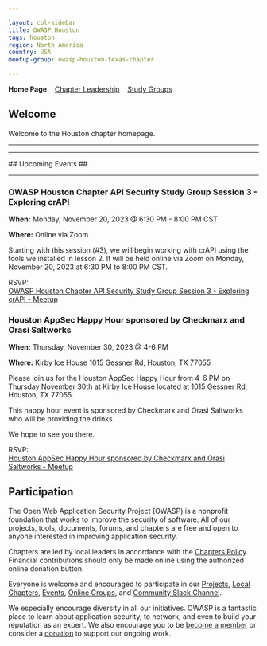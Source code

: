 ```yaml
---

layout: col-sidebar
title: OWASP Houston
tags: houston
region: North America
country: USA
meetup-group: owasp-houston-texas-chapter

---
```


<strong>Home Page</strong>
&nbsp;&nbsp;&nbsp;[Chapter Leadership](leaders.md)
&nbsp;&nbsp;&nbsp;[Study Groups](studygroups.md)

## Welcome

Welcome to the Houston chapter homepage.


<hr/>

<hr/>
## Upcoming Events ##
<hr>

### OWASP Houston Chapter API Security Study Group Session 3 - Exploring crAPI ###

**When:**
Monday, November 20, 2023 @ 6:30 PM - 8:00 PM CST

**Where:**
Online via Zoom

Starting with this session (#3), we will begin working with crAPI using the tools we installed in lesson 2. It will be held online via Zoom on Monday, November 20, 2023 at 6:30 PM to 8:00 PM CST.

RSVP:<br>
<a href="https://www.meetup.com/owasp-houston-texas-chapter/events/297260466/">OWASP Houston Chapter API Security Study Group Session 3 - Exploring crAPI - Meetup</a>


### Houston AppSec Happy Hour sponsored by Checkmarx and Orasi Saltworks ###

**When:**
Thursday, November 30, 2023 @ 4-6 PM

**Where:**
Kirby Ice House
1015 Gessner Rd, Houston, TX 77055

Please join us for the Houston AppSec Happy Hour from 4-6 PM on Thursday November 30th at Kirby Ice House located at 1015 Gessner Rd, Houston, TX 77055.

This happy hour event is sponsored by Checkmarx and Orasi Saltworks who will be providing the drinks.

We hope to see you there.

RSVP:<br>
<a href="https://www.meetup.com/owasp-houston-texas-chapter/events/297237891/">Houston AppSec Happy Hour sponsored by Checkmarx and Orasi Saltworks - Meetup</a>

## Participation
The Open Web Application Security Project (OWASP) is a nonprofit foundation that works to improve the security of software. All of our projects, tools, documents, forums, and chapters are free and open to anyone interested in improving application security. 

Chapters are led by local leaders in accordance with the [Chapters Policy](/www-policy/operational/chapters). Financial contributions should only be made online using the authorized online donation button. 

Everyone is welcome and encouraged to participate in our [Projects](/projects/), [Local Chapters](/chapters/), [Events](/events/), [Online Groups](https://groups.google.com/a/owasp.com/), and [Community Slack Channel](https://owasp.slack.com/).

We especially encourage diversity in all our initiatives. OWASP is a fantastic place to learn about application security, to network, and even to build your reputation as an expert. We also encourage you to be [become a member](/membership/) or consider a [donation](/donate/) to support our ongoing work.


